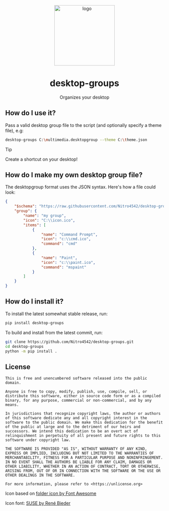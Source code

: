 <div align="center">
    <img src="assets/desktopgroups.png" alt="logo" width="192"/>
    <h1>desktop-groups</h1>
    <p>Organizes your desktop</p>
</div>

## How do I use it?
Pass a valid desktop group file to the script (and optionally specify a theme file), e.g:

```bash
desktop-groups C:\multimedia.desktopgroup --theme C:\theme.json
```

>[!TIP]
> Create a shortcut on your desktop!

## How do I make my own desktop group file?

The desktopgroup format uses the JSON syntax. Here's how a file could look:

```json
{
    "$schema": "https://raw.githubusercontent.com/Nitro4542/desktop-groups/master/src/desktop_groups/assets/json/desktopgroups.schema.json",
    "group": {
        "name": "my group",
        "icon": "C:\\icon.ico",
        "items": [
            {
                "name": "Command Prompt",
                "icon": "c:\\cmd.ico",
                "command": "cmd"
            },
            {
                "name": "Paint",
                "icon": "c:\\paint.ico",
                "command": "mspaint"
            }
        ]
    }
}
```

## How do I install it?

To install the latest somewhat stable release, run:
```bash
pip install desktop-groups
```

To build and install from the latest commit, run:
```bash
git clone https://github.com/Nitro4542/desktop-groups.git
cd desktop-groups
python -m pip install .
```

## License
```text
This is free and unencumbered software released into the public domain.

Anyone is free to copy, modify, publish, use, compile, sell, or
distribute this software, either in source code form or as a compiled
binary, for any purpose, commercial or non-commercial, and by any
means.

In jurisdictions that recognize copyright laws, the author or authors
of this software dedicate any and all copyright interest in the
software to the public domain. We make this dedication for the benefit
of the public at large and to the detriment of our heirs and
successors. We intend this dedication to be an overt act of
relinquishment in perpetuity of all present and future rights to this
software under copyright law.

THE SOFTWARE IS PROVIDED "AS IS", WITHOUT WARRANTY OF ANY KIND,
EXPRESS OR IMPLIED, INCLUDING BUT NOT LIMITED TO THE WARRANTIES OF
MERCHANTABILITY, FITNESS FOR A PARTICULAR PURPOSE AND NONINFRINGEMENT.
IN NO EVENT SHALL THE AUTHORS BE LIABLE FOR ANY CLAIM, DAMAGES OR
OTHER LIABILITY, WHETHER IN AN ACTION OF CONTRACT, TORT OR OTHERWISE,
ARISING FROM, OUT OF OR IN CONNECTION WITH THE SOFTWARE OR THE USE OR
OTHER DEALINGS IN THE SOFTWARE.

For more information, please refer to <https://unlicense.org>
```

Icon based on [folder icon by Font Awesome](https://fontawesome.com/icons/folder?f=classic&s=solid)

Icon font: [SUSE by René Bieder](https://fonts.google.com/specimen/SUSE)